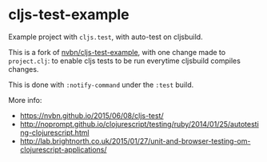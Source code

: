 # cljs-test-example

Example project with `cljs.test`, with auto-test on cljsbuild.

This is a fork of [nvbn/cljs-test-example](https://github.com/nvbn/cljs-test-example), with one change made to <code>project.clj</code>: to enable cljs tests to be run everytime cljsbuild compiles changes.

This is done with <code>:notify-command</code> under the <code>:test</code> build.

More info:
 - https://nvbn.github.io/2015/06/08/cljs-test/
 - http://noprompt.github.io/clojurescript/testing/ruby/2014/01/25/autotesting-clojurescript.html
 - http://lab.brightnorth.co.uk/2015/01/27/unit-and-browser-testing-om-clojurescript-applications/

